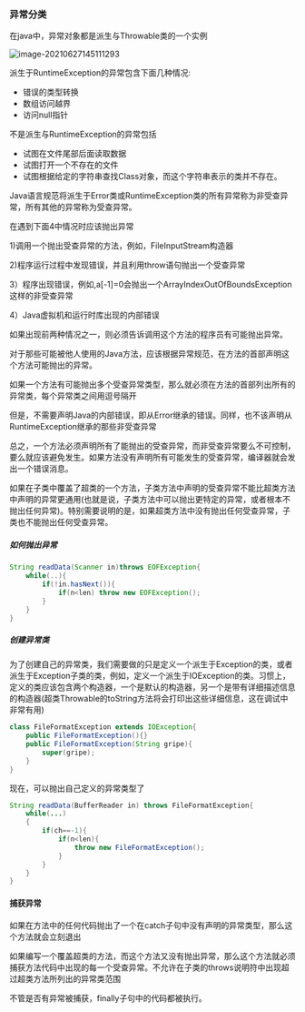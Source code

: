 ### 异常分类

在java中，异常对象都是派生与Throwable类的一个实例

![image-20210627145111293](F:\tang\learning\java\static\image-20210627145111293.png)

派生于RuntimeException的异常包含下面几种情况:

* 错误的类型转换
* 数组访问越界
* 访问null指针

不是派生与RuntimeException的异常包括

* 试图在文件尾部后面读取数据
* 试图打开一个不存在的文件
* 试图根据给定的字符串查找Class对象，而这个字符串表示的类并不存在。

Java语言规范将派生于Error类或RuntimeException类的所有异常称为非受查异常，所有其他的异常称为受查异常。

在遇到下面4中情况时应该抛出异常

1)调用一个抛出受查异常的方法，例如，FileInputStream构造器

2)程序运行过程中发现错误，并且利用throw语句抛出一个受查异常

3）程序出现错误，例如,a[-1]=0会抛出一个ArrayIndexOutOfBoundsException这样的非受查异常

4）Java虚拟机和运行时库出现的内部错误

如果出现前两种情况之一，则必须告诉调用这个方法的程序员有可能抛出异常。

对于那些可能被他人使用的Java方法，应该根据异常规范，在方法的首部声明这个方法可能抛出的异常。

如果一个方法有可能抛出多个受查异常类型，那么就必须在方法的首部列出所有的异常类，每个异常类之间用逗号隔开

但是，不需要声明Java的内部错误，即从Error继承的错误。同样，也不该声明从RuntimeException继承的那些非受查异常

总之，一个方法必须声明所有了能抛出的受查异常，而非受查异常要么不可控制，要么就应该避免发生。如果方法没有声明所有可能发生的受查异常，编译器就会发出一个错误消息。

如果在子类中覆盖了超类的一个方法，子类方法中声明的受查异常不能比超类方法中声明的异常更通用(也就是说，子类方法中可以抛出更特定的异常，或者根本不抛出任何异常)。特别需要说明的是，如果超类方法中没有抛出任何受查异常，子类也不能抛出任何受查异常。

##### 如何抛出异常

```java
String readData(Scanner in)throws EOFException{
    while(..){
        if(!in.hasNext()){
            if(n<len) throw new EOFException();
        }
    }
}
```

##### 创建异常类

为了创建自己的异常类，我们需要做的只是定义一个派生于Exception的类，或者派生于Exception子类的类，例如，定义一个派生于IOException的类。习惯上，定义的类应该包含两个构造器，一个是默认的构造器，另一个是带有详细描述信息的构造器(超类Throwable的toString方法将会打印出这些详细信息，这在调试中非常有用)

```java
class FileFormatException extends IOException{
	public FileFormatException(){}
    public FileFormatException(String gripe){
        super(gripe);
    }
}
```

现在，可以抛出自己定义的异常类型了

```java
String readData(BufferReader in) throws FileFormatException{
    while(...)
    {
        if(ch==-1){
            if(n<len){
                throw new FileFormatException();
            }
        }
    }
}
```

#### 捕获异常

如果在方法中的任何代码抛出了一个在catch子句中没有声明的异常类型，那么这个方法就会立刻退出

如果编写一个覆盖超类的方法，而这个方法又没有抛出异常，那么这个方法就必须捕获方法代码中出现的每一个受查异常。不允许在子类的throws说明符中出现超过超类方法所列出的异常类范围

不管是否有异常被捕获，finally子句中的代码都被执行。